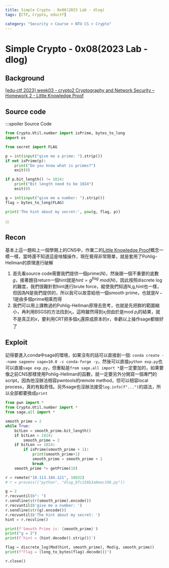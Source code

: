 ```yaml
---
title: Simple Crypto - 0x08(2023 Lab - dlog)
tags: [CTF, Crypto, eductf]

category: "Security > Course > NTU CS > Crypto"
---
```


# Simple Crypto - 0x08(2023 Lab - dlog)
## Background
[ [edu-ctf 2023] week03 - crypto2 ](https://www.youtube.com/live/u4ZVc8PuJC0?si=2wbiGreg_BZQ-dff)
[Cryptography and Network Security – Homework 2 - Little Knowledge Proof](https://hackmd.io/@SBK6401/SJobiaxQ3#5-Little-Knowledge-Proof)
## Source code
:::spoiler Source Code
```python
from Crypto.Util.number import isPrime, bytes_to_long
import os

from secret import FLAG

p = int(input("give me a prime: ").strip())
if not isPrime(p):
    print("Do you know what is primes?")
    exit(0)

if p.bit_length() != 1024:
    print("Bit length need to be 1024")
    exit(0)

g = int(input("give me a number: ").strip())
flag = bytes_to_long(FLAG)

print('The hint about my secret:', pow(g, flag, p))

```
:::
## Recon
基本上這一題和上一個學期上的CNS中，作業二的[Little Knowledge Proof](https://hackmd.io/@SBK6401/SJobiaxQ3#5-Little-Knowledge-Proof)概念一模一樣，當時還不知道這是啥騷操作，現在覺得非常簡單，就是套用了Pohlig-Hellman的原理進行破解

1. 首先看source code需要我們提供一個prime($N$)，然後跟一個不重要的底數$g$，接著題目return一個hint就是$hint=g^{flag}\ mod(N)$，因此按照discrete log的難度，我們很難針對hint進行brute force，縱使我們知道N,g,hint也一樣，但因為N是我們提供的，所以我可以故意給他一個smooth prime，也就是$N-1$是由多個prime相乘而得
2. 我們可以用上課教過的Pohlig-Hellman原理去思考，也就是先把群的範圍縮小，再利用BSGS的方法找到$x_i$，這時雖然得到$x_i$但由於是mod $p_i$的結果，就不是真正的$x$，要利用CRT把多個$x_i$還原成原本的$x$，幸虧以上操作sage都做好了

## Exploit
記得要進入conda中sage的環境，如果沒有的話可以直接創一個: `conda create --name sageenv sage=10.0 -c conda-forge -y`，然後可以直接`python exp.py`也可以直接`sage exp.py`，但重點是`from sage.all import *`是一定要加的，如果要像之前CNS那樣使用Pohlig-Hellman的函數，就一定要另外分開寫一個專門的script，因為他沒辦法相容pwntools的remote method，但可以相容local process，真的有點奇怪。另外sage也沒辦法接受`log.info(f"...")`的語法，所以全部都要換成`print`
```python
from pwn import *
from Crypto.Util.number import *
from sage.all import *

smooth_prime = 2
while True:
    bitLen = smooth_prime.bit_length()
    if bitLen > 1024:
        smooth_prime = 2
    if bitLen == 1024:
        if isPrime(smooth_prime + 1):
            print(smooth_prime+1)
            smooth_prime = smooth_prime + 1
            break
    smooth_prime *= getPrime(10)

r = remote("10.113.184.121", 10032)
# r = process(["python", "dlog_bfc156b3a0eec196.py"])

g = 2
r.recvuntil(b": ")
r.sendline(str(smooth_prime).encode())
r.recvuntil(b'give me a number: ')
r.sendline(str(g).encode())
r.recvuntil(b'The hint about my secret: ')
hint = r.recvline()

print(f'Smooth Prime is: {smooth_prime}')
print("g = 2")
print(f'hint = {hint.decode().strip()}')

flag = discrete_log(Mod(hint, smooth_prime), Mod(g, smooth_prime))
print(f"Flag = {long_to_bytes(flag).decode()}")

r.close()
```